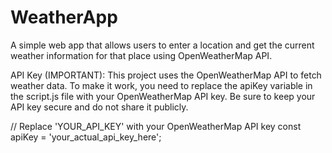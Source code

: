 # WeatherApp
A simple web app that allows users to enter a location and get the current weather information for that place using OpenWeatherMap API.

API Key (IMPORTANT):
This project uses the OpenWeatherMap API to fetch weather data. To make it work, you need to replace the apiKey variable in the script.js file with your OpenWeatherMap API key. Be sure to keep your API key secure and do not share it publicly.

// Replace 'YOUR_API_KEY' with your OpenWeatherMap API key
const apiKey = 'your_actual_api_key_here';
